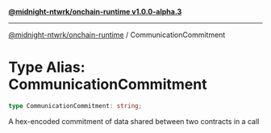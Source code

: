 [**@midnight-ntwrk/onchain-runtime v1.0.0-alpha.3**](../README.md)

***

[@midnight-ntwrk/onchain-runtime](../globals.md) / CommunicationCommitment

# Type Alias: CommunicationCommitment

```ts
type CommunicationCommitment: string;
```

A hex-encoded commitment of data shared between two contracts in a call
